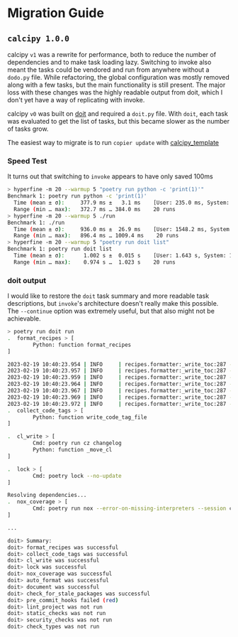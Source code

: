 # Migration Guide

## `calcipy 1.0.0`

calcipy `v1` was a rewrite for performance, both to reduce the number of dependencies and to make task loading lazy. Switching to invoke also meant the tasks could be vendored and run from anywhere without a `dodo.py` file. While refactoring, the global configuration was mostly removed along with a few tasks, but the main functionality is still present. The major loss with these changes was the highly readable output from doit, which I don't yet have a way of replicating with invoke.

calcipy `v0` was built on [doit](https://pypi.org/project/doit/) and required a `doit.py` file. With `doit`, each task was evaluated to get the list of tasks, but this became slower as the number of tasks grow.

The easiest way to migrate is to run `copier update` with [calcipy_template](https://github.com/KyleKing/calcipy_template)

### Speed Test

It turns out that switching to `invoke` appears to have only saved 100ms

```sh
> hyperfine -m 20 --warmup 5 "poetry run python -c 'print(1)'"
Benchmark 1: poetry run python -c 'print(1)'
  Time (mean ± σ):     377.9 ms ±   3.1 ms    [User: 235.0 ms, System: 61.8 ms]
  Range (min … max):   372.7 ms … 384.0 ms    20 runs
> hyperfine -m 20 --warmup 5 ./run
Benchmark 1: ./run
  Time (mean ± σ):     936.0 ms ±  26.9 ms    [User: 1548.2 ms, System: 1687.7 ms]
  Range (min … max):   896.4 ms … 1009.4 ms    20 runs
> hyperfine -m 20 --warmup 5 "poetry run doit list"
Benchmark 1: poetry run doit list
  Time (mean ± σ):      1.002 s ±  0.015 s    [User: 1.643 s, System: 1.682 s]
  Range (min … max):    0.974 s …  1.023 s    20 runs
```

### doit output

<!-- TODO: Look into running tasks from within other tasks -->

I would like to restore the `doit` task summary and more readable task descriptions, but `invoke`'s architecture doesn't really make this possible. The `--continue` option was extremely useful, but that also might not be achievable.

```sh
> poetry run doit run
.  format_recipes > [
        Python: function format_recipes
]

2023-02-19 10:40:23.954 | INFO     | recipes.formatter:_write_toc:287 - Creating TOC for: ./recipes/docs/breakfast
2023-02-19 10:40:23.957 | INFO     | recipes.formatter:_write_toc:287 - Creating TOC for: ./recipes/docs/rice
2023-02-19 10:40:23.959 | INFO     | recipes.formatter:_write_toc:287 - Creating TOC for: ./recipes/docs/meals
2023-02-19 10:40:23.964 | INFO     | recipes.formatter:_write_toc:287 - Creating TOC for: ./recipes/docs/seafood
2023-02-19 10:40:23.967 | INFO     | recipes.formatter:_write_toc:287 - Creating TOC for: ./recipes/docs/pizza
2023-02-19 10:40:23.969 | INFO     | recipes.formatter:_write_toc:287 - Creating TOC for: ./recipes/docs/poultry
2023-02-19 10:40:23.972 | INFO     | recipes.formatter:_write_toc:287 - Creating TOC for: ./recipes/docs/sushi
.  collect_code_tags > [
        Python: function write_code_tag_file
]

.  cl_write > [
        Cmd: poetry run cz changelog
        Python: function _move_cl
]

.  lock > [
        Cmd: poetry lock --no-update
]

Resolving dependencies...
.  nox_coverage > [
        Cmd: poetry run nox --error-on-missing-interpreters --session coverage
]

...

doit> Summary:
doit> format_recipes was successful
doit> collect_code_tags was successful
doit> cl_write was successful
doit> lock was successful
doit> nox_coverage was successful
doit> auto_format was successful
doit> document was successful
doit> check_for_stale_packages was successful
doit> pre_commit_hooks failed (red)
doit> lint_project was not run
doit> static_checks was not run
doit> security_checks was not run
doit> check_types was not run
```

